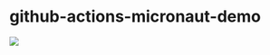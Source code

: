 # github-actions-micronaut-demo

![](https://github.com/actions/recursivecodes/github-actions-micronaut-demo/workflows/Demo%20Job/badge.svg)
